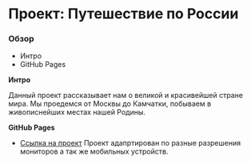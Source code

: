 # Проект: Путешествие по России

### Обзор
* Интро
* GitHub Pages

**Интро**

Данный проект рассказывает нам о великой и красивейшей стране мира. Мы проедемся от Москвы до Камчатки, побываем в живописнейших местах нашей Родины.

**GitHub Pages**

* [Ссылка на проект](https://sergeypervushin357.github.io/russian-travel/index.html)
 Проект адапртирован по разные разрешения мониторов а так же мобильных устройств.
